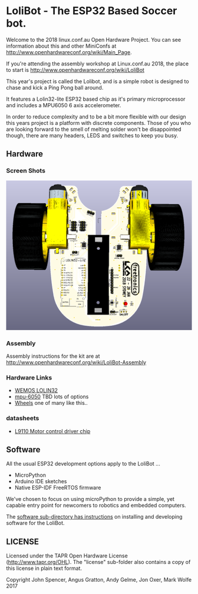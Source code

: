 # LoliBot - The ESP32 Based Soccer bot.

Welcome to the 2018 linux.conf.au Open Hardware Project.  You can see information about this and other MiniConfs at <http://www.openhardwareconf.org/wiki/Main_Page>.

If you're attending the assembly workshop at Linux.conf.au 2018, the place to start is <http://www.openhardwareconf.org/wiki/LoliBot>

This year's project is called the Lolibot, and is a simple robot is designed to chase and kick a Ping Pong ball around.

It features a Lolin32-lite ESP32 based chip as it's primary microprocessor and includes a MPU6050 6 axis accelerometer.

In order to reduce complexity and to be a bit more flexible with our design this years project is a platform with discrete components.
Those of you who are looking forward to the smell of melting solder won't be disappointed though, there are many headers, LEDS and switches to keep you busy.

## Hardware

### Screen Shots

![LoliBot Render](LoliBot-Render-Top.png?raw=true "Render")

### Assembly

Assembly instructions for the kit are at <http://www.openhardwareconf.org/wiki/LoliBot-Assembly>

### Hardware Links

* [WEMOS LOLIN32](https://wiki.wemos.cc/products:lolin32:lolin32)
* [mpu-6050](https://www.invensense.com/products/motion-tracking/6-axis/mpu-6050/) TBD lots of options
* [Wheels](https://www.aliexpress.com/item/TT-Motor-130motor-with-the-wheel-Smart-Car-Robot-Gear-Motor-for-Arduino-DC3V-6V-DC/32829319427.html) one of many like this..

### datasheets

* [L9110 Motor control driver chip](datasheets/datasheet-l9110.pdf)

## Software

All the usual ESP32 development options apply to the LoliBot ...

 * MicroPython
 * Arduino IDE sketches
 * Native ESP-IDF FreeRTOS firmware

We've chosen to focus on using microPython to provide a simple, yet
capable entry point for newcomers to robotics and embedded computers.

The [software sub-directory has instructions](software)
 on installing and developing software for the LoliBot.

## LICENSE

Licensed under the TAPR Open Hardware License (<http://www.tapr.org/OHL>). The "license" sub-folder also contains a copy of this license in plain text format.

Copyright John Spencer, Angus Gratton, Andy Gelme, Jon Oxer, Mark Wolfe 2017
